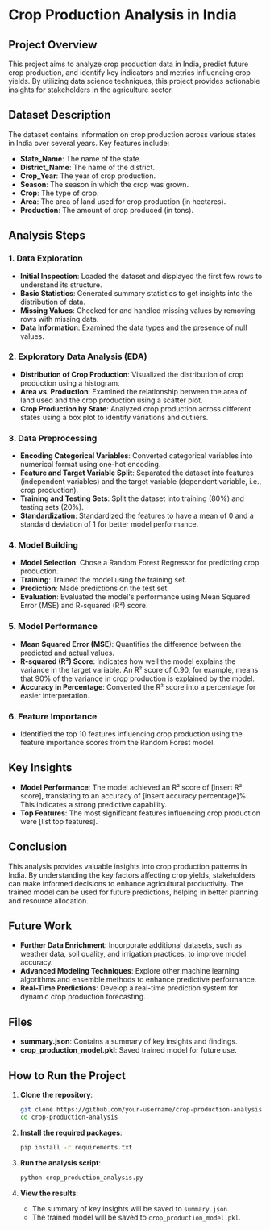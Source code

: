 # Crop Production Analysis in India

## Project Overview

This project aims to analyze crop production data in India, predict future crop production, and identify key indicators and metrics influencing crop yields. By utilizing data science techniques, this project provides actionable insights for stakeholders in the agriculture sector.

## Dataset Description

The dataset contains information on crop production across various states in India over several years. Key features include:
- **State_Name**: The name of the state.
- **District_Name**: The name of the district.
- **Crop_Year**: The year of crop production.
- **Season**: The season in which the crop was grown.
- **Crop**: The type of crop.
- **Area**: The area of land used for crop production (in hectares).
- **Production**: The amount of crop produced (in tons).

## Analysis Steps

### 1. Data Exploration

- **Initial Inspection**: Loaded the dataset and displayed the first few rows to understand its structure.
- **Basic Statistics**: Generated summary statistics to get insights into the distribution of data.
- **Missing Values**: Checked for and handled missing values by removing rows with missing data.
- **Data Information**: Examined the data types and the presence of null values.

### 2. Exploratory Data Analysis (EDA)

- **Distribution of Crop Production**: Visualized the distribution of crop production using a histogram.
- **Area vs. Production**: Examined the relationship between the area of land used and the crop production using a scatter plot.
- **Crop Production by State**: Analyzed crop production across different states using a box plot to identify variations and outliers.

### 3. Data Preprocessing

- **Encoding Categorical Variables**: Converted categorical variables into numerical format using one-hot encoding.
- **Feature and Target Variable Split**: Separated the dataset into features (independent variables) and the target variable (dependent variable, i.e., crop production).
- **Training and Testing Sets**: Split the dataset into training (80%) and testing sets (20%).
- **Standardization**: Standardized the features to have a mean of 0 and a standard deviation of 1 for better model performance.

### 4. Model Building

- **Model Selection**: Chose a Random Forest Regressor for predicting crop production.
- **Training**: Trained the model using the training set.
- **Prediction**: Made predictions on the test set.
- **Evaluation**: Evaluated the model's performance using Mean Squared Error (MSE) and R-squared (R²) score.

### 5. Model Performance

- **Mean Squared Error (MSE)**: Quantifies the difference between the predicted and actual values.
- **R-squared (R²) Score**: Indicates how well the model explains the variance in the target variable. An R² score of 0.90, for example, means that 90% of the variance in crop production is explained by the model.
- **Accuracy in Percentage**: Converted the R² score into a percentage for easier interpretation.

### 6. Feature Importance

- Identified the top 10 features influencing crop production using the feature importance scores from the Random Forest model.

## Key Insights

- **Model Performance**: The model achieved an R² score of [insert R² score], translating to an accuracy of [insert accuracy percentage]%. This indicates a strong predictive capability.
- **Top Features**: The most significant features influencing crop production were [list top features].

## Conclusion

This analysis provides valuable insights into crop production patterns in India. By understanding the key factors affecting crop yields, stakeholders can make informed decisions to enhance agricultural productivity. The trained model can be used for future predictions, helping in better planning and resource allocation.

## Future Work

- **Further Data Enrichment**: Incorporate additional datasets, such as weather data, soil quality, and irrigation practices, to improve model accuracy.
- **Advanced Modeling Techniques**: Explore other machine learning algorithms and ensemble methods to enhance predictive performance.
- **Real-Time Predictions**: Develop a real-time prediction system for dynamic crop production forecasting.

## Files

- **summary.json**: Contains a summary of key insights and findings.
- **crop_production_model.pkl**: Saved trained model for future use.

## How to Run the Project

1. **Clone the repository**:
    ```sh
    git clone https://github.com/your-username/crop-production-analysis.git
    cd crop-production-analysis
    ```

2. **Install the required packages**:
    ```sh
    pip install -r requirements.txt
    ```

3. **Run the analysis script**:
    ```sh
    python crop_production_analysis.py
    ```

4. **View the results**:
    - The summary of key insights will be saved to `summary.json`.
    - The trained model will be saved to `crop_production_model.pkl`.
